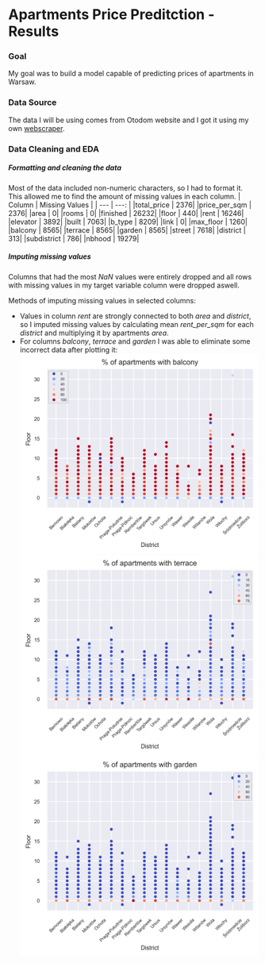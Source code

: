 # Apartments Price Preditction - Results
### Goal
My goal was to build a model capable of predicting prices of apartments in Warsaw.

### Data Source
The data I will be using comes from Otodom website and I got it using my own [webscraper](https://github.com/mateuszel/otodom-datascraper).

### Data Cleaning and EDA
##### Formatting and cleaning the data
Most of the data included non-numeric characters, so I had to format it. This allowed me to find the amount of missing values in each column.
| Column | Missing Values |
| --- | ---: |
|total_price  |     2376|
|price_per_sqm  |   2376|
|area         |        0|
|rooms         |       0|
|finished      |   26232|
|floor         |     440|
|rent          |   16246|
|elevator      |    3892|
|built         |    7063|
|b_type        |    8209|
|link          |       0|
|max_floor     |    1260|
|balcony       |    8565|
|terrace       |    8565|
|garden        |    8565|
|street        |    7618|
|district      |     313|
|subdistrict   |     786|
|nbhood        |   19279|

##### Imputing missing values

Columns that had the most *NaN* values were entirely dropped and all rows with missing values in my target variable column were dropped aswell.

Methods of imputing missing values in selected columns:

* Values in column *rent* are strongly connected to 
both *area* and *district*, so I imputed missing values by calculating mean *rent_per_sqm* for each *district* and multiplying it by apartments *area*.
* For columns *balcony*, *terrace* and *garden* I was able to eliminate some incorrect data after plotting it:
![Image 1](img/balcony.png)  ![Image 2](img/terrace.png)  ![Image 3](img/garden.png)


